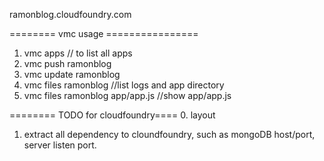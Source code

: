 ramonblog.cloudfoundry.com

======== vmc usage ================
1. vmc apps     // to list all apps
2. vmc push ramonblog
3. vmc update ramonblog
4. vmc files ramonblog  //list logs and app directory
5. vmc files ramonblog app/app.js   //show app/app.js

======== TODO for cloudfoundry====
0. layout
1. extract all dependency to cloundfoundry, such as mongoDB host/port, server listen port.
